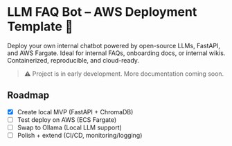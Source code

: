 # LLM FAQ Bot – AWS Deployment Template 🚀

Deploy your own internal chatbot powered by open-source LLMs, FastAPI, and AWS Fargate. Ideal for internal FAQs, onboarding docs, or internal wikis. Containerized, reproducible, and cloud-ready.

> ⚠️ Project is in early development. More documentation coming soon.

## Roadmap

- [x] Create local MVP (FastAPI + ChromaDB)
- [ ] Test deploy on AWS (ECS Fargate)
- [ ] Swap to Ollama (Local LLM support)
- [ ] Polish + extend (CI/CD, monitoring/logging)
